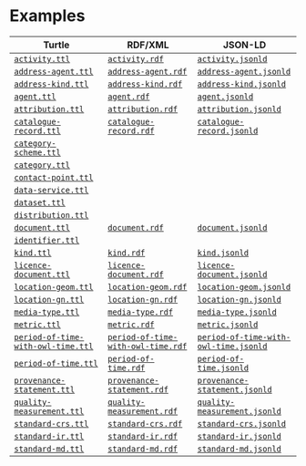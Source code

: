 <h1>Examples</h1>
<table>
<thead>
<tr>
<th>Turtle</th>
<th>RDF/XML</th>
<th>JSON-LD</th>
</tr>
</thead>
<tbody>
<tr>
<td><a href="./activity.ttl"><code>activity.ttl</code></a></td>
<td><a href="./activity.rdf"><code>activity.rdf</code></a></td>
<td><a href="./activity.jsonld"><code>activity.jsonld</code></a></td>
</tr>
<tr>
<td><a href="./address-agent.ttl"><code>address-agent.ttl</code></a></td>
<td><a href="./address-agent.rdf"><code>address-agent.rdf</code></a></td>
<td><a href="./address-agent.jsonld"><code>address-agent.jsonld</code></a></td>
</tr>
<tr>
<td><a href="./address-kind.ttl"><code>address-kind.ttl</code></a></td>
<td><a href="./address-kind.rdf"><code>address-kind.rdf</code></a></td>
<td><a href="./address-kind.jsonld"><code>address-kind.jsonld</code></a></td>
</tr>
<tr>
<td><a href="./agent.ttl"><code>agent.ttl</code></a></td>
<td><a href="./agent.rdf"><code>agent.rdf</code></a></td>
<td><a href="./agent.jsonld"><code>agent.jsonld</code></a></td>
</tr>
<tr>
<td><a href="./attribution.ttl"><code>attribution.ttl</code></a></td>
<td><a href="./attribution.rdf"><code>attribution.rdf</code></a></td>
<td><a href="./attribution.jsonld"><code>attribution.jsonld</code></a></td>
</tr>
<tr>
<td><a href="./catalogue-record.ttl"><code>catalogue-record.ttl</code></a></td>
<td><a href="./catalogue-record.rdf"><code>catalogue-record.rdf</code></a></td>
<td><a href="./catalogue-record.jsonld"><code>catalogue-record.jsonld</code></a></td>
</tr>
<tr>
<td><a href="./category-scheme.ttl"><code>category-scheme.ttl</code></a></td>
</tr>
<tr>
<td><a href="./category.ttl"><code>category.ttl</code></a></td>
</tr>
<tr>
<td><a href="./contact-point.ttl"><code>contact-point.ttl</code></a></td>
</tr>
<tr>
<td><a href="./data-service.ttl"><code>data-service.ttl</code></a></td>
</tr>
<tr>
<td><a href="./dataset.ttl"><code>dataset.ttl</code></a></td>
</tr>
<tr>
<td><a href="./distribution.ttl"><code>distribution.ttl</code></a></td>
</tr>
<tr>
<td><a href="./document.ttl"><code>document.ttl</code></a></td>
<td><a href="./document.rdf"><code>document.rdf</code></a></td>
<td><a href="./document.jsonld"><code>document.jsonld</code></a></td>
</tr>
<tr>
<td><a href="./identifier.ttl"><code>identifier.ttl</code></a></td>
</tr>
<tr>
<td><a href="./kind.ttl"><code>kind.ttl</code></a></td>
<td><a href="./kind.rdf"><code>kind.rdf</code></a></td>
<td><a href="./kind.jsonld"><code>kind.jsonld</code></a></td>
</tr>
<tr>
<td><a href="./licence-document.ttl"><code>licence-document.ttl</code></a></td>
<td><a href="./licence-document.rdf"><code>licence-document.rdf</code></a></td>
<td><a href="./licence-document.jsonld"><code>licence-document.jsonld</code></a></td>
</tr>
<tr>
<td><a href="./location-geom.ttl"><code>location-geom.ttl</code></a></td>
<td><a href="./location-geom.rdf"><code>location-geom.rdf</code></a></td>
<td><a href="./location-geom.jsonld"><code>location-geom.jsonld</code></a></td>
</tr>
<tr>
<td><a href="./location-gn.ttl"><code>location-gn.ttl</code></a></td>
<td><a href="./location-gn.rdf"><code>location-gn.rdf</code></a></td>
<td><a href="./location-gn.jsonld"><code>location-gn.jsonld</code></a></td>
</tr>
<tr>
<td><a href="./media-type.ttl"><code>media-type.ttl</code></a></td>
<td><a href="./media-type.rdf"><code>media-type.rdf</code></a></td>
<td><a href="./media-type.jsonld"><code>media-type.jsonld</code></a></td>
</tr>
<tr>
<td><a href="./metric.ttl"><code>metric.ttl</code></a></td>
<td><a href="./metric.rdf"><code>metric.rdf</code></a></td>
<td><a href="./metric.jsonld"><code>metric.jsonld</code></a></td>
</tr>
<tr>
<td><a href="./period-of-time-with-owl-time.ttl"><code>period-of-time-with-owl-time.ttl</code></a></td>
<td><a href="./period-of-time-with-owl-time.rdf"><code>period-of-time-with-owl-time.rdf</code></a></td>
<td><a href="./period-of-time-with-owl-time.jsonld"><code>period-of-time-with-owl-time.jsonld</code></a></td>
</tr>
<tr>
<td><a href="./period-of-time.ttl"><code>period-of-time.ttl</code></a></td>
<td><a href="./period-of-time.rdf"><code>period-of-time.rdf</code></a></td>
<td><a href="./period-of-time.jsonld"><code>period-of-time.jsonld</code></a></td>
</tr>
<tr>
<td><a href="./provenance-statement.ttl"><code>provenance-statement.ttl</code></a></td>
<td><a href="./provenance-statement.rdf"><code>provenance-statement.rdf</code></a></td>
<td><a href="./provenance-statement.jsonld"><code>provenance-statement.jsonld</code></a></td>
</tr>
<tr>
<td><a href="./quality-measurement.ttl"><code>quality-measurement.ttl</code></a></td>
<td><a href="./quality-measurement.rdf"><code>quality-measurement.rdf</code></a></td>
<td><a href="./quality-measurement.jsonld"><code>quality-measurement.jsonld</code></a></td>
</tr>
<tr>
<td><a href="./standard-crs.ttl"><code>standard-crs.ttl</code></a></td>
<td><a href="./standard-crs.rdf"><code>standard-crs.rdf</code></a></td>
<td><a href="./standard-crs.jsonld"><code>standard-crs.jsonld</code></a></td>
</tr>
<tr>
<td><a href="./standard-ir.ttl"><code>standard-ir.ttl</code></a></td>
<td><a href="./standard-ir.rdf"><code>standard-ir.rdf</code></a></td>
<td><a href="./standard-ir.jsonld"><code>standard-ir.jsonld</code></a></td>
</tr>
<tr>
<td><a href="./standard-md.ttl"><code>standard-md.ttl</code></a></td>
<td><a href="./standard-md.rdf"><code>standard-md.rdf</code></a></td>
<td><a href="./standard-md.jsonld"><code>standard-md.jsonld</code></a></td>
</tr>
</tbody>
</table>
